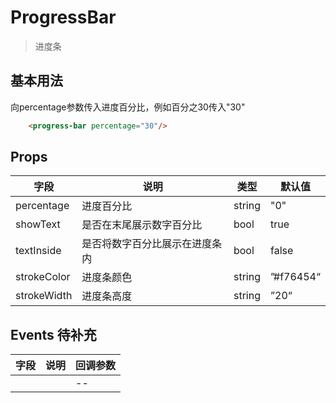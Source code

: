 # ProgressBar
> 进度条

## 基本用法

向percentage参数传入进度百分比，例如百分之30传入"30"

```html
    <progress-bar percentage="30"/>
```

## Props

| 字段 | 说明 | 类型 | 默认值
|----- | ----- | ----- | ----- 
| percentage | 进度百分比 | string | "0" |
| showText | 是否在末尾展示数字百分比 | bool | true |
| textInside | 是否将数字百分比展示在进度条内 | bool | false |
| strokeColor | 进度条颜色 | string | ”#f76454“ |
| strokeWidth | 进度条高度 | string | ”20“ |



## Events 待补充

| 字段 | 说明 | 回调参数 
|----- | ----- | ----- 
| | | -- 

